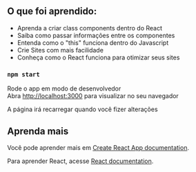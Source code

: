 ## O que foi aprendido:

- Aprenda a criar class components dentro do React
- Saiba como passar informações entre os componentes
- Entenda como o "this" funciona dentro do Javascript
- Crie Sites com mais facilidade
- Conheça como o React funciona para otimizar seus sites

### `npm start`

Rode o app em modo de desenvolvedor\
Abra [http://localhost:3000](http://localhost:3000) para visualizar no seu navegador

A página irá recarregar quando você fizer alterações

## Aprenda mais

Você pode aprender mais em [Create React App documentation](https://facebook.github.io/create-react-app/docs/getting-started).

Para aprender React, acesse [React documentation](https://reactjs.org/).
